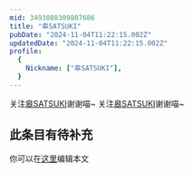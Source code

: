 ```yaml
---
mid: 3493088309807686
title: "皋SATSUKI"
pubDate: "2024-11-04T11:22:15.002Z"
updatedDate: "2024-11-04T11:22:15.002Z"
profile:
  {
    Nickname: ["皋SATSUKI"],
  }
---
```


关注[皋SATSUKI](https://space.bilibili.com/3493088309807686)谢谢喵~ 关注[皋SATSUKI](https://space.bilibili.com/3493088309807686)谢谢喵~

## 此条目有待补充
你可以在[这里](https://github.com/Yuhanawa/VTuber.ICU/edit/master/src/content/v/皋SATSUKI/index.md)编辑本文
